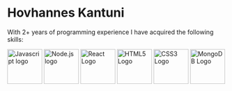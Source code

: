 
# Hovhannes Kantuni

With 2+ years of programming experience I have acquired the following skills:



<img src="https://upload.wikimedia.org/wikipedia/commons/9/99/Unofficial_JavaScript_logo_2.svg" alt="Javascript logo" height="80"/> <img src="https://upload.wikimedia.org/wikipedia/commons/d/d9/Node.js_logo.svg" alt="Node.js logo" height="80"/> <img src="https://upload.wikimedia.org/wikipedia/commons/thumb/a/a7/React-icon.svg/2716px-React-icon.svg.png" alt="React Logo" height="80"/> <img src="https://upload.wikimedia.org/wikipedia/commons/6/61/HTML5_logo_and_wordmark.svg" alt="HTML5 Logo" height="80"/> <img src="https://upload.wikimedia.org/wikipedia/commons/d/d5/CSS3_logo_and_wordmark.svg" alt="CSS3 Logo" height="80"/> <img src="https://upload.wikimedia.org/wikipedia/en/thumb/4/45/MongoDB-Logo.svg/2880px-MongoDB-Logo.svg.png" alt="MongoDB Logo" height="80"/>
